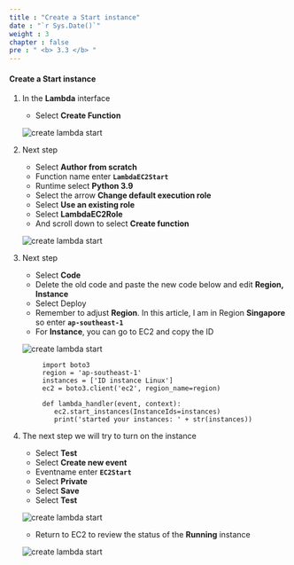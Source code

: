 ```yaml
---
title : "Create a Start instance"
date : "`r Sys.Date()`"
weight : 3
chapter : false
pre : " <b> 3.3 </b> "
---
```


#### Create a Start instance

1. In the **Lambda** interface

   - Select **Create Function**
  
   ![create lambda start](/images/4-CreateLambda/2LambdaStart/0011.png?width=90pc)

2. Next step

   - Select **Author from scratch**
   - Function name enter **```LambdaEC2Start```**
   - Runtime select **Python 3.9**
   - Select the arrow **Change default execution role**
   - Select **Use an existing role**
   - Select **LambdaEC2Role**
   - And scroll down to select **Create function**

   ![create lambda start](/images/4-CreateLambda/2LambdaStart/0012.png?width=90pc)


3. Next step

   - Select **Code**
   - Delete the old code and paste the new code below and edit **Region, Instance**
   - Select Deploy
   - Remember to adjust **Region**. In this article, I am in Region **Singapore** so enter **```ap-southeast-1```**
   - For **Instance**, you can go to EC2 and copy the ID

   ![create lambda start](/images/4-CreateLambda/2LambdaStart/0013.png?width=90pc)


            import boto3
            region = 'ap-southeast-1'
            instances = ['ID instance Linux']
            ec2 = boto3.client('ec2', region_name=region)

            def lambda_handler(event, context):
               ec2.start_instances(InstanceIds=instances)
               print('started your instances: ' + str(instances))
         

4. The next step we will try to turn on the instance

   - Select **Test**
   - Select **Create new event**
   - Eventname enter **```EC2Start```**
   - Select **Private**
   - Select **Save**
   - Select **Test**

   ![create lambda start](/images/4-CreateLambda/2LambdaStart/0014.png?width=90pc)


   - Return to EC2 to review the status of the **Running** instance

   ![create lambda start](/images/4-CreateLambda/2LambdaStart/0015.png?width=90pc)